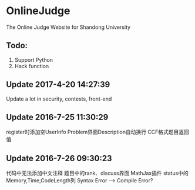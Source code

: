 # OnlineJudge
The Online Judge Website for Shandong University

## Todo:

1. Support Python
1. Hack function


## Update 2017-4-20 14:27:39
Update a lot in security, contests, front-end



## Update 2016-7-25 11:30:29
register时添加空UserInfo
Problem界面Description自动换行
CCF格式题目返回值


## Update 2016-7-26 09:30:23
代码中无法添加中文注释
题目中的rank、discuss界面
MathJax插件
status中的Memory,Time,CodeLength列
Syntax Error --> Compile Error?

